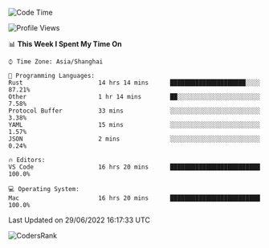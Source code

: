 <!--START_SECTION:waka-->
![Code Time](http://img.shields.io/badge/Code%20Time-1%2C447%20hrs%2039%20mins-blue)

![Profile Views](http://img.shields.io/badge/Profile%20Views-28-blue)

📊 **This Week I Spent My Time On** 

```text
⌚︎ Time Zone: Asia/Shanghai

💬 Programming Languages: 
Rust                     14 hrs 14 mins      █████████████████████░░░░   87.21% 
Other                    1 hr 14 mins        ██░░░░░░░░░░░░░░░░░░░░░░░   7.58% 
Protocol Buffer          33 mins             ░░░░░░░░░░░░░░░░░░░░░░░░░   3.38% 
YAML                     15 mins             ░░░░░░░░░░░░░░░░░░░░░░░░░   1.57% 
JSON                     2 mins              ░░░░░░░░░░░░░░░░░░░░░░░░░   0.24%

🔥 Editors: 
VS Code                  16 hrs 20 mins      █████████████████████████   100.0%

💻 Operating System: 
Mac                      16 hrs 20 mins      █████████████████████████   100.0%

```


 Last Updated on 29/06/2022 16:17:33 UTC
<!--END_SECTION:waka-->

![CodersRank](https://cr-skills-chart-widget.azurewebsites.net/api/api?username=BugenZhao&padding=16&tooltip=true&branding=false&sort-by-score=true&skills=Rust%2C%20Swift%2C%20C%2C%20TypeScript%2C%20Java%2C%20Go%2C%20Dart%2C%20C%2B%2B%2C%20Python%2C%20Assembly%2C%20Shell%2C%20Kotlin)
